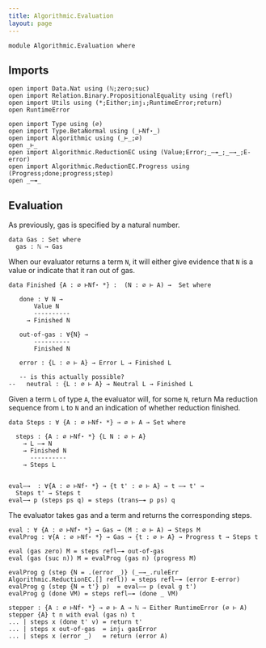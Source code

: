 ```yaml
---
title: Algorithmic.Evaluation
layout: page
---
```

```
module Algorithmic.Evaluation where
```

## Imports

```
open import Data.Nat using (ℕ;zero;suc)
open import Relation.Binary.PropositionalEquality using (refl)
open import Utils using (*;Either;inj₁;RuntimeError;return)
open RuntimeError

open import Type using (∅)
open import Type.BetaNormal using (_⊢Nf⋆_)
open import Algorithmic using (_⊢_;∅)
open _⊢_
open import Algorithmic.ReductionEC using (Value;Error;_—↠_;_—→_;E-error)
open import Algorithmic.ReductionEC.Progress using  (Progress;done;progress;step)
open _—↠_
```

## Evaluation

As previously, gas is specified by a natural number.
```
data Gas : Set where
  gas : ℕ → Gas
```
When our evaluator returns a term `N`, it will either give evidence that
`N` is a value or indicate that it ran out of gas.
```
data Finished {A : ∅ ⊢Nf⋆ *} :  (N : ∅ ⊢ A) →  Set where

   done : ∀ N → 
       Value N
       ----------
     → Finished N

   out-of-gas : ∀{N} → 
       ----------
       Finished N

   error : {L : ∅ ⊢ A} → Error L → Finished L

   -- is this actually possible?
--   neutral : {L : ∅ ⊢ A} → Neutral L → Finished L
```
Given a term `L` of type `A`, the evaluator will, for some `N`, return
Ma reduction sequence from `L` to `N` and an indication of whether
reduction finished.
```
data Steps : ∀ {A : ∅ ⊢Nf⋆ *} → ∅ ⊢ A → Set where

  steps : {A : ∅ ⊢Nf⋆ *} {L N : ∅ ⊢ A}
    → L —↠ N
    → Finished N
      ----------
    → Steps L


```

```
eval—→  : ∀{A : ∅ ⊢Nf⋆ *} → {t t' : ∅ ⊢ A} → t —→ t' →
  Steps t' → Steps t
eval—→ p (steps ps q) = steps (trans—↠ p ps) q
```

The evaluator takes gas and a term and returns the corresponding steps.
```
eval : ∀ {A : ∅ ⊢Nf⋆ *} → Gas → (M : ∅ ⊢ A) → Steps M
evalProg : ∀{A : ∅ ⊢Nf⋆ *} → Gas → {t : ∅ ⊢ A} → Progress t → Steps t

eval (gas zero) M = steps refl—↠ out-of-gas
eval (gas (suc n)) M = evalProg (gas n) (progress M)

evalProg g (step {N = .(error _)} (_—→_.ruleErr Algorithmic.ReductionEC.[] refl)) = steps refl—↠ (error E-error)
evalProg g (step {N = t'} p)  = eval—→ p (eval g t')
evalProg g (done VM) = steps refl—↠ (done _ VM)

stepper : {A : ∅ ⊢Nf⋆ *} → ∅ ⊢ A → ℕ → Either RuntimeError (∅ ⊢ A)
stepper {A} t n with eval (gas n) t
... | steps x (done t' v) = return t'
... | steps x out-of-gas  = inj₁ gasError
... | steps x (error _)   = return (error A)

```
 
